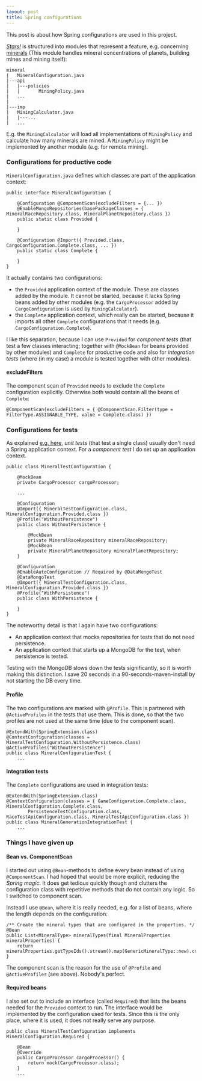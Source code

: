 ```yaml
---
layout: post
title: Spring configurations
---
```


This post is about how Spring configurations are used in this project. 

[_Stars!_](https://github.com/Darkwyng/stars) is structured into modules that represent a feature, e.g. concerning [minerals](https://github.com/Darkwyng/stars/tree/master/parent/addons/src/main/java/com/pim/stars/mineral) (This module handles mineral concentrations of planets, building  mines and mining itself):

```
mineral
|   MineralConfiguration.java
|---api
|   |---policies
|   |       MiningPolicy.java
|   ...
|   
|---imp  
|   MiningCalculator.java 
|   |---...
|   ...
```

E.g. the `MiningCalculator` will load all implementations of `MiningPolicy` and calculate how many minerals are mined. A `MiningPolicy` might be implemented by another module (e.g. for remote mining).

### Configurations for productive code
`MineralConfiguration.java` defines which classes are part of the application context:

```
public interface MineralConfiguration {

	@Configuration @ComponentScan(excludeFilters = {... })
	@EnableMongoRepositories(basePackageClasses = { MineralRaceRepository.class, MineralPlanetRepository.class })
	public static class Provided {

	}

	@Configuration @Import({ Provided.class, CargoConfiguration.Complete.class, ... })
	public static class Complete {

	}
}
```

It actually contains two configurations:
- the `Provided` application context of the module. These are classes added by the module. It cannot be started, because it lacks Spring beans added by other modules (e.g. the `CargoProcessor` added by `CargoConfiguration` is used by `MiningCalculator`).
- the `Complete` application context, which really can be started, because it imports all other `Complete` configurations that it needs (e.g. `CargoConfiguration.Complete`).

I like this separation, because I can use `Provided` for _component tests_ (that test a few classes interacting; together with `@MockBean` for beans provided by other modules) and `Complete` for productive code and also for _integration tests_ (where (in my case) a module is tested together with other modules).


#### excludeFilters

The component scan of `Provided` needs to exclude the `Complete` configuration explicitly. Otherwise both would contain all the beans of `Complete`:

```
@ComponentScan(excludeFilters = { @ComponentScan.Filter(type = FilterType.ASSIGNABLE_TYPE, value = Complete.class) })
```

### Configurations for tests

As explained [e.g. here](https://reflectoring.io/unit-testing-spring-boot/#dont-use-spring-in-unit-tests), _unit tests_ (that test a single class) usually don't need a Spring application context. For a _component test_ I do set up an application context.

```
public class MineralTestConfiguration {

	@MockBean
	private CargoProcessor cargoProcessor;

	...
	
	@Configuration
	@Import({ MineralTestConfiguration.class, MineralConfiguration.Provided.class })
	@Profile("WithoutPersistence")
	public class WithoutPersistence {

		@MockBean
		private MineralRaceRepository mineralRaceRepository;
		@MockBean
		private MineralPlanetRepository mineralPlanetRepository;
	}

	@Configuration
	@EnableAutoConfiguration // Required by @DataMongoTest
	@DataMongoTest
	@Import({ MineralTestConfiguration.class, MineralConfiguration.Provided.class })
	@Profile("WithPersistence")
	public class WithPersistence {

	}
}
```

The noteworthy detail is that I again have two configurations:
- An application context that mocks repositories for tests that do not need persistence.
- An application context that starts up a MongoDB for the test, when persistence is tested.

Testing with the MongoDB slows down the tests significantly, so it is worth making this distinction. I save 20 seconds in a 90-seconds-maven-install by not starting the DB every time.

#### Profile

The two configurations are marked with `@Profile`. This is partnered with `@ActiveProfiles` in the tests that use them. This is done, so that the two profiles are not used at the same time (due to the component scan).

```
@ExtendWith(SpringExtension.class)
@ContextConfiguration(classes = MineralTestConfiguration.WithoutPersistence.class)
@ActiveProfiles("WithoutPersistence")
public class MineralConfigurationTest {
    ...
```
#### Integration tests

The `Complete` configurations are used in integration tests:

```
@ExtendWith(SpringExtension.class)
@ContextConfiguration(classes = { GameConfiguration.Complete.class, MineralConfiguration.Complete.class,
		PersistenceTestConfiguration.class, RaceTestApiConfiguration.class, MineralTestApiConfiguration.class })
public class MineralGenerationIntegrationTest {
    ...
```

### Things I have given up

#### Bean vs. ComponentScan

I started out using `@Bean`-methods to define every bean instead of using `@ComponentScan`. I had hoped that would be more explicit, reducing the _Spring magic_. It does get tedious quickly though and clutters the configuration class with repetitive methods that do not contain any logic. So I switched to component scan.

Instead I use `@Bean`, where it is really needed, e.g. for a list of beans, where the length depends on the configuration:

```
/** Create the mineral types that are configured in the properties. */
@Bean
public List<MineralType> mineralTypes(final MineralProperties mineralProperties) {
	return mineralProperties.getTypeIds().stream().map(GenericMineralType::new).collect(Collectors.toList());
}
```

The component scan is the reason for the use of `@Profile` and `@ActiveProfiles` (see above). Nobody's perfect.

#### Required beans

I also set out to include an interface (called `Required`) that lists the beans needed for the `Provided` context to run. The interface would be implemented by the configuration used for tests. Since this is the only place, where it is used, it does not really serve any purpose.

```
public class MineralTestConfiguration implements MineralConfiguration.Required {

	@Bean
	@Override
	public CargoProcessor cargoProcessor() {
		return mock(CargoProcessor.class);
	}
    ...
```
